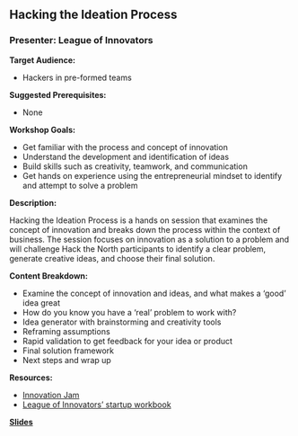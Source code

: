 ## Hacking the Ideation Process
### Presenter: League of Innovators

**Target Audience:** 
- Hackers in pre-formed teams

**Suggested Prerequisites:** 
- None
 
**Workshop Goals:**
- Get familiar with the process and concept of innovation
- Understand the development and identification of ideas 
- Build skills such as creativity, teamwork, and communication
- Get hands on experience using the entrepreneurial mindset to identify and attempt to solve a problem

**Description:**

Hacking the Ideation Process is a hands on session that examines the concept of innovation and breaks down the process within the context of business. The session focuses on innovation as a solution to a problem and will challenge Hack the North participants to identify a clear problem, generate creative ideas, and choose their final solution. 

**Content Breakdown:**
- Examine the concept of innovation and ideas, and what makes a ‘good’ idea great
- How do you know you have a ‘real’ problem to work with?
- Idea generator with brainstorming and creativity tools
- Reframing assumptions
- Rapid validation to get feedback for your idea or product
- Final solution framework
- Next steps and wrap up

**Resources:**
- [Innovation Jam](%5BWorksheet%5D%20Innovation%20Jam.pdf)
- [League of Innovators’ startup workbook](StartupWorkBook.pdf) 

**[Slides](./Hacking%20the%20Ideation%20Process.pptx)**
